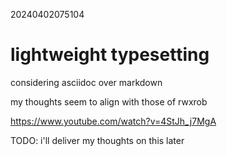 20240402075104

# lightweight typesetting

considering asciidoc over markdown

my thoughts seem to align with those of rwxrob

<https://www.youtube.com/watch?v=4StJh_j7MgA> 

TODO: i'll deliver my thoughts on this later
